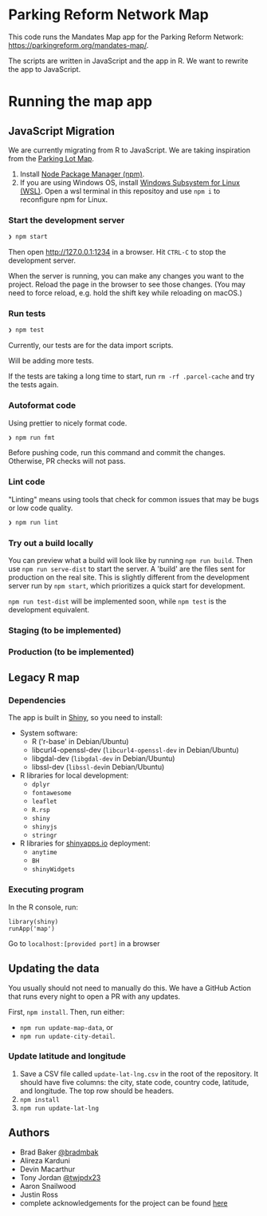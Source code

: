 # Parking Reform Network Map

This code runs the Mandates Map app for the Parking Reform Network: https://parkingreform.org/mandates-map/.

The scripts are written in JavaScript and the app in R. We want to rewrite the app to JavaScript.

# Running the map app

## JavaScript Migration

We are currently migrating from R to JavaScript. We are taking inspiration from the [Parking Lot Map](https://github.com/ParkingReformNetwork/parking-lot-map).

1. Install [Node Package Manager (npm)](https://nodejs.dev/en/download/).
2. If you are using Windows OS, install [Windows Subsystem for Linux (WSL)](https://learn.microsoft.com/en-us/windows/wsl/install). Open a wsl terminal in this repositoy and use `npm i` to reconfigure npm for Linux.

### Start the development server

```bash
❯ npm start
```

Then open http://127.0.0.1:1234 in a browser. Hit `CTRL-C` to stop the development server.

When the server is running, you can make any changes you want to the project. Reload the page in the browser to see those changes. (You may need to force reload, e.g. hold the shift key while reloading on macOS.)

### Run tests

```bash
❯ npm test
```

Currently, our tests are for the data import scripts.

Will be adding more tests.

If the tests are taking a long time to start, run `rm -rf .parcel-cache` and try the tests again.

### Autoformat code

Using prettier to nicely format code.

```bash
❯ npm run fmt
```

Before pushing code, run this command and commit the changes. Otherwise, PR checks will not pass.

### Lint code

"Linting" means using tools that check for common issues that may be bugs or low code quality.

```bash
❯ npm run lint
```

### Try out a build locally

You can preview what a build will look like by running `npm run build`. Then use `npm run serve-dist` to start the server. A 'build' are the files sent for production on the real site. This is slightly different from the development server run by `npm start`, which prioritizes a quick start for development.

`npm run test-dist` will be implemented soon, while `npm test` is the development equivalent.

### Staging (to be implemented)

### Production (to be implemented)

## Legacy R map

### Dependencies

The app is built in [Shiny](https://shiny.rstudio.com/), so you need to install:

- System software:
  - R ('r-base' in Debian/Ubuntu)
  - libcurl4-openssl-dev (`libcurl4-openssl-dev` in Debian/Ubuntu)
  - libgdal-dev (`libgdal-dev` in Debian/Ubuntu)
  - libssl-dev (`libssl-dev`in Debian/Ubuntu)
- R libraries for local development:
  - `dplyr`
  - `fontawesome`
  - `leaflet`
  - `R.rsp`
  - `shiny`
  - `shinyjs`
  - `stringr`
- R libraries for [shinyapps.io](shinyapps.io) deployment:
  - `anytime`
  - `BH`
  - `shinyWidgets`

### Executing program

In the R console, run:

```
library(shiny)
runApp('map')
```

Go to `localhost:[provided port]` in a browser

## Updating the data

You usually should not need to manually do this. We have a GitHub Action that runs every night to open a PR with any updates.

First, `npm install`. Then, run either:

- `npm run update-map-data`, or
- `npm run update-city-detail`.

### Update latitude and longitude

1. Save a CSV file called `update-lat-lng.csv` in the root of the repository. It should have five columns: the city, state code, country code, latitude, and longitude. The top row should be headers.
2. `npm install`
3. `npm run update-lat-lng`

## Authors

- Brad Baker [@bradmbak](https://twitter.com/bradmbak)
- Alireza Karduni
- Devin Macarthur
- Tony Jordan [@twjpdx23](https://twitter.com/twjpdx23)
- Aaron Snailwood
- Justin Ross
- complete acknowledgements for the project can be found [here](https://parkingreform.org/mandates-map/acknowledgments.html)
